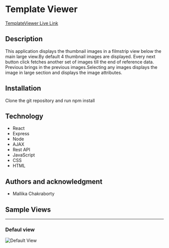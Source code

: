 # Template Viewer

[TemplateViewer Live Link](https://safe-tundra-82509.herokuapp.com/)

## Description
This application displays the thumbnail images in a filmstrip view below the main large view.By default 4 thumbnail images are displayed. Every next button click fetches another set of images till the end of reference data. Previous brings in the previous images.Selecting any images displays the image in large section and displays the image attributes.

## Installation 
Clone the git repository and run npm install

## Technology
* React
* Express
* Node
* AJAX
* Rest API 
* JavaScript
* CSS
* HTML

## Authors and acknowledgment
* Mallika Chakraborty

## Sample Views

***
### Defaul view 
![Default View](./client/public/assets/images/screenshot1.PNG)


